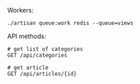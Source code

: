 
Workers:
```
./artisan queue:work redis --queue=views
```


API methods: 
```http request
# get list of categories
GET /api/categories

# get article
GET /api/articles/{id}
```
